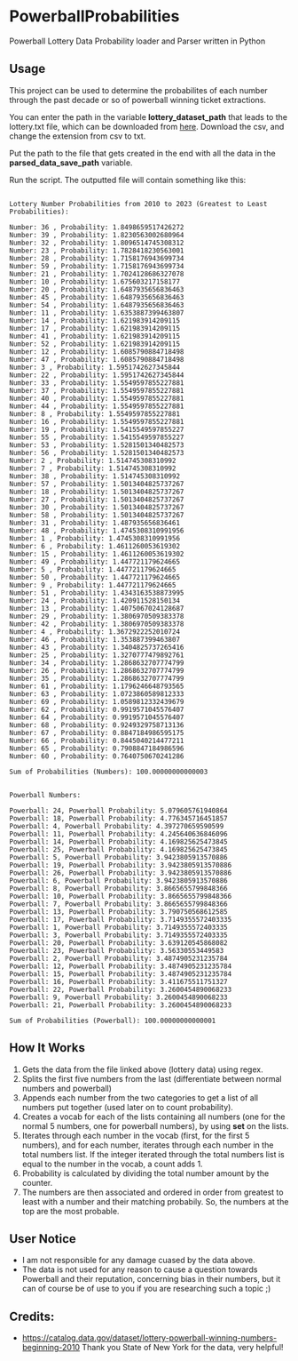 # PowerballProbabilities
 Powerball Lottery Data Probability loader and Parser written in Python


## Usage

This project can be used to determine the probabilites of each number through the past decade or so of powerball winning ticket extractions.

You can enter the path in the variable **lottery_dataset_path** that leads to the lottery.txt file, which can be downloaded from [here](https://catalog.data.gov/dataset/lottery-powerball-winning-numbers-beginning-2010). Download the csv, and change the extension from csv to txt.

Put the path to the file that gets created in the end with all the data in the **parsed_data_save_path** variable.

Run the script. The outputted file will contain something like this:


```

Lottery Number Probabilities from 2010 to 2023 (Greatest to Least Probabilities):

Number: 36 , Probability: 1.8498659517426272
Number: 39 , Probability: 1.8230563002680964
Number: 32 , Probability: 1.8096514745308312
Number: 23 , Probability: 1.7828418230563001
Number: 28 , Probability: 1.7158176943699734
Number: 59 , Probability: 1.7158176943699734
Number: 21 , Probability: 1.7024128686327078
Number: 10 , Probability: 1.675603217158177
Number: 20 , Probability: 1.6487935656836463
Number: 45 , Probability: 1.6487935656836463
Number: 54 , Probability: 1.6487935656836463
Number: 11 , Probability: 1.6353887399463807
Number: 14 , Probability: 1.621983914209115
Number: 17 , Probability: 1.621983914209115
Number: 41 , Probability: 1.621983914209115
Number: 52 , Probability: 1.621983914209115
Number: 12 , Probability: 1.6085790884718498
Number: 47 , Probability: 1.6085790884718498
Number: 3 , Probability: 1.5951742627345844
Number: 22 , Probability: 1.5951742627345844
Number: 33 , Probability: 1.5549597855227881
Number: 37 , Probability: 1.5549597855227881
Number: 40 , Probability: 1.5549597855227881
Number: 44 , Probability: 1.5549597855227881
Number: 8 , Probability: 1.5549597855227881
Number: 16 , Probability: 1.5549597855227881
Number: 19 , Probability: 1.5415549597855227
Number: 55 , Probability: 1.5415549597855227
Number: 53 , Probability: 1.5281501340482573
Number: 56 , Probability: 1.5281501340482573
Number: 2 , Probability: 1.514745308310992
Number: 7 , Probability: 1.514745308310992
Number: 38 , Probability: 1.514745308310992
Number: 57 , Probability: 1.5013404825737267
Number: 18 , Probability: 1.5013404825737267
Number: 27 , Probability: 1.5013404825737267
Number: 30 , Probability: 1.5013404825737267
Number: 58 , Probability: 1.5013404825737267
Number: 31 , Probability: 1.487935656836461
Number: 48 , Probability: 1.4745308310991956
Number: 1 , Probability: 1.4745308310991956
Number: 6 , Probability: 1.4611260053619302
Number: 15 , Probability: 1.4611260053619302
Number: 49 , Probability: 1.447721179624665
Number: 5 , Probability: 1.447721179624665
Number: 50 , Probability: 1.447721179624665
Number: 9 , Probability: 1.447721179624665
Number: 51 , Probability: 1.4343163538873995
Number: 24 , Probability: 1.420911528150134
Number: 13 , Probability: 1.4075067024128687
Number: 29 , Probability: 1.3806970509383378
Number: 42 , Probability: 1.3806970509383378
Number: 4 , Probability: 1.3672922252010724
Number: 46 , Probability: 1.353887399463807
Number: 43 , Probability: 1.3404825737265416
Number: 25 , Probability: 1.3270777479892761
Number: 34 , Probability: 1.2868632707774799
Number: 26 , Probability: 1.2868632707774799
Number: 35 , Probability: 1.2868632707774799
Number: 61 , Probability: 1.1796246648793565
Number: 63 , Probability: 1.0723860589812333
Number: 69 , Probability: 1.0589812332439679
Number: 62 , Probability: 0.9919571045576407
Number: 64 , Probability: 0.9919571045576407
Number: 68 , Probability: 0.9249329758713136
Number: 67 , Probability: 0.8847184986595175
Number: 66 , Probability: 0.8445040214477211
Number: 65 , Probability: 0.7908847184986596
Number: 60 , Probability: 0.7640750670241286

Sum of Probabilities (Numbers): 100.00000000000003


Powerball Numbers:

Powerball: 24, Powerball Probability: 5.079605761940864
Powerball: 18, Powerball Probability: 4.776345716451857
Powerball: 4, Powerball Probability: 4.397270659590599
Powerball: 11, Powerball Probability: 4.245640636846096
Powerball: 14, Powerball Probability: 4.169825625473845
Powerball: 25, Powerball Probability: 4.169825625473845
Powerball: 5, Powerball Probability: 3.9423805913570886
Powerball: 19, Powerball Probability: 3.9423805913570886
Powerball: 26, Powerball Probability: 3.9423805913570886
Powerball: 6, Powerball Probability: 3.9423805913570886
Powerball: 8, Powerball Probability: 3.8665655799848366
Powerball: 10, Powerball Probability: 3.8665655799848366
Powerball: 7, Powerball Probability: 3.8665655799848366
Powerball: 13, Powerball Probability: 3.790750568612585
Powerball: 17, Powerball Probability: 3.7149355572403335
Powerball: 1, Powerball Probability: 3.7149355572403335
Powerball: 3, Powerball Probability: 3.7149355572403335
Powerball: 20, Powerball Probability: 3.639120545868082
Powerball: 23, Powerball Probability: 3.56330553449583
Powerball: 2, Powerball Probability: 3.4874905231235784
Powerball: 12, Powerball Probability: 3.4874905231235784
Powerball: 15, Powerball Probability: 3.4874905231235784
Powerball: 16, Powerball Probability: 3.411675511751327
Powerball: 22, Powerball Probability: 3.2600454890068233
Powerball: 9, Powerball Probability: 3.2600454890068233
Powerball: 21, Powerball Probability: 3.2600454890068233

Sum of Probabilities (Powerball): 100.00000000000001

```

## How It Works

1. Gets the data from the file linked above (lottery data) using regex.
2. Splits the first five numbers from the last (differentiate between normal numbers and powerball)
3. Appends each number from the two categories to get a list of all numbers put together (used later on to count probability).
4. Creates a vocab for each of the lists containing all numbers (one for the normal 5 numbers, one for powerball numbers), by using **set** on the lists.
5. Iterates through each number in the vocab (first, for the first 5 numbers), and for each number, iterates through each number in the total numbers list. If the integer iterated through the total numbers list is equal to the number in the vocab, a count adds 1.
6. Probability is calculated by dividing the total number amount by the counter.
7. The numbers are then associated and ordered in order from greatest to least with a number and their matching probabily. So, the numbers at the top are the most probable.

## User Notice
- I am not responsible for any damage cuased by the data above.
- The data is not used for any reason to cause a question towards Powerball and their reputation, concerning bias in their numbers, but it can of course be of use to you if you are researching such a topic ;)

## Credits:


 - https://catalog.data.gov/dataset/lottery-powerball-winning-numbers-beginning-2010 Thank you State of New York for the data, very helpful!
